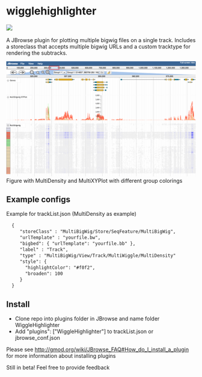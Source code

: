 # wigglehighlighter

[![](https://travis-ci.org/elsiklab/wigglehighlighter.svg?branch=master)](https://travis-ci.org/elsiklab/wigglehighlighter)

A JBrowse plugin for plotting multiple bigwig files on a single track. Includes a storeclass
that accepts multiple bigwig URLs and a custom tracktype for rendering the subtracks.


![](img/out.png)
Figure with MultiDensity and MultiXYPlot with different group colorings


## Example configs

Example for trackList.json (MultiDensity as example)

      {
         "storeClass" : "MultiBigWig/Store/SeqFeature/MultiBigWig",
         "urlTemplate" : "yourfile.bw",
         "bigbed": { "urlTemplate": "yourfile.bb" },
         "label" : "Track",
         "type" : "MultiBigWig/View/Track/MultiWiggle/MultiDensity"
         "style": {
           "highlightColor": "#f0f2",
           "broaden": 100
         }
      }


## Install

- Clone repo into plugins folder in JBrowse and name folder WiggleHighlighter
- Add "plugins": ["WiggleHighlighter"] to trackList.json or jbrowse_conf.json


Please see http://gmod.org/wiki/JBrowse_FAQ#How_do_I_install_a_plugin for more information about installing plugins

Still in beta! Feel free to provide feedback
